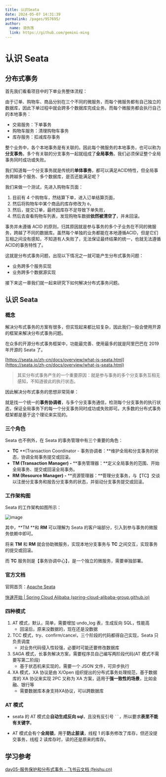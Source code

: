 ```yaml
---
title: 认识Seata
date: 2024-05-07 14:31:39
permalink: /pages/957695/
author: 
  name: 泪伤荡
  link: https://github.com/gemini-ming
---
```

# 认识 Seata

## 分布式事务

首先我们看看项目中的下单业务整体流程：

由于订单、购物车、商品分别在三个不同的微服务，而每个微服务都有自己独立的数据库，因此下单过程中就会跨多个数据库完成业务。而每个微服务都会执行自己的本地事务：

- 交易服务：下单事务
- 购物车服务：清理购物车事务
- 库存服务：扣减库存事务

整个业务中，各个本地事务是有关联的。因此每个微服务的本地事务，也可以称为**分支事务**。多个有关联的分支事务一起就组成了**全局事务**。我们必须保证整个全局事务同时成功或失败。

我们知道每一个分支事务就是传统的**单体事务**，都可以满足ACID特性，但全局事务跨越多个服务、多个数据库，是否还能满足呢？

我们来做一个测试，先进入购物车页面：

1. 目前有 4 个购物车，然结算下单，进入订单结算页面，
2. 然后将购物车中某个商品的库存修改为 `0`，
3. 然后，提交订单，最终因库存不足导致下单失败，
4. 然后去查看购物车列表，发现购物车数据**依然被清空了**，并未回滚。

事务并未遵循 ACID 的原则，归其原因就是参与事务的多个子业务在不同的微服务，跨越了不同的数据库。虽然每个单独的业务都能在本地遵循ACID，但是它们互相之间没有感知，不知道有人失败了，无法保证最终结果的统一，也就无法遵循ACID的事务特性了。

这就是分布式事务问题，出现以下情况之一就可能产生分布式事务问题：

- 业务跨多个服务实现
- 业务跨多个数据源实现

接下来这一章我们就一起来研究下如何解决分布式事务问题。

## 认识 Seata

### 概念

解决分布式事务的方案有很多，但实现起来都比较复杂，因此我们一般会使用开源的框架来解决分布式事务问题。

在众多的开源分布式事务框架中，功能最完善、使用最多的就是阿里巴巴在 2019 年开源的 Seata 了。

[https://seata.io/zh-cn/docs/overview/what-is-seata.html](https://seata.io/zh-cn/docs/overview/what-is-seata.html)

> 其实分布式事务产生的一个重要原因：就是参与事务的多个分支事务互相无感知，不知道彼此的执行状态。

因此解决分布式事务的思想非常简单：

就是找一个统一的**事务协调者**，与多个分支事务通信，检测每个分支事务的执行状态，保证全局事务下的每一个分支事务同时成功或失败即可。大多数的分布式事务框架都是基于这个理论来实现的。

### 三个角色

Seata 也不例外，在 Seata 的事务管理中有三个重要的角色：

-  **TC** **(Transaction Coordinator - 事务协调者：**维护全局和分支事务的状态，协调全局事务提交或回滚。 
-  **TM (Transaction Manager) -** **事务管理器：**定义全局事务的范围、开始全局事务、提交或回滚全局事务。 
-  **RM (Resource Manager) -** **资源管理器：**管理分支事务，与【TC】交谈以注册分支事务和报告分支事务的状态，并驱动分支事务提交或回滚。 

### 工作架构图

Seata 的工作架构如图所示：

![image](https://cmty256.github.io/picx-images-hosting/microservice/image.6t6xiigq6s.png)

其中，**TM **和 **RM** 可以理解为 Seata 的客户端部分，引入到参与事务的微服务依赖中即可。

将来 **TM** 和 **RM** 就会协助微服务，实现本地分支事务与 **TC** 之间交互，实现事务的提交或回滚。

而 **TC** 服务则是【事务协调中心】，是一个独立的微服务，需要单独部署。



### 官方文档

官网首页：[Apache Seata](https://seata.apache.org/zh-cn/)

[快速开始 | Spring Cloud Alibaba (spring-cloud-alibaba-group.github.io)](https://spring-cloud-alibaba-group.github.io/zh-cn/docs/2022.0.0.0-RC2/user-guide/seata/quick-start/)



### 四种模式

1. AT 模式，默认，简单，需要增加 undo_log 表，生成反向 SQL，性能高
   - 回滚后，原来没数据的，现在还是没数据
2. TCC 模式，try、confirm/cancel，三个阶段的代码都得自己实现，Seata 只负责调度
   - 对业务代码侵入性较强，必要时可能还要修改数据库
3. SAGA 模式，长事务解决方案，需要程序员自己编写两阶段代码(AT 模式不需要写第二阶段)
   - 基于状态机来实现的，需要一个 JSON 文件，可异步执行
4. XA 模式，XA 协议是由 X/Open 组织提出的分布式事务处理规范，基于数据库的 XA 协议来实现 2PC 又称为 XA 方案，适用于**强一致性的场景**，比如金融、银行等
   - 需要数据库本身支持XA协议，可以跨数据库



### AT 模式

- seata 的 AT 模式会**自动生成反向 sql**，且没有反引号 ` `` `，所以要求**表里不能有关键字**。

- AT 模式会有个**全局锁**，用于**防止脏读**，线程 1 的事务修改了库存，但还没提交事务，线程 2 读库存时，读的还是原来的库存。





## 学习参考

[‍⁢⁡‍‬﻿⁤⁣⁣‬﻿﻿‍‍⁢‬‬⁢⁡⁣‌﻿⁢‬⁤⁡‌⁤⁢‍⁢‬﻿⁡‍⁢day05-服务保护和分布式事务 - 飞书云文档 (feishu.cn)](https://b11et3un53m.feishu.cn/wiki/QfVrw3sZvihmnPkmALYcUHIDnff)